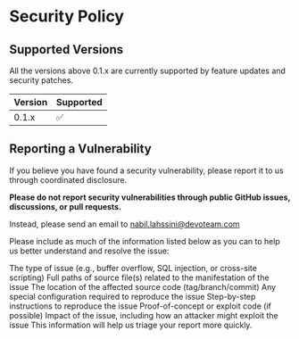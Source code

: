 # Security Policy

## Supported Versions

All the versions above 0.1.x are currently supported by feature updates and security patches.

| Version | Supported          |
| ------- | ------------------ |
| 0.1.x   | :white_check_mark: |


## Reporting a Vulnerability

If you believe you have found a security vulnerability, please report it to us through coordinated disclosure.

**Please do not report security vulnerabilities through public GitHub issues, discussions, or pull requests.**

Instead, please send an email to nabil.lahssini@devoteam.com

Please include as much of the information listed below as you can to help us better understand and resolve the issue:

The type of issue (e.g., buffer overflow, SQL injection, or cross-site scripting)
Full paths of source file(s) related to the manifestation of the issue
The location of the affected source code (tag/branch/commit)
Any special configuration required to reproduce the issue
Step-by-step instructions to reproduce the issue
Proof-of-concept or exploit code (if possible)
Impact of the issue, including how an attacker might exploit the issue
This information will help us triage your report more quickly.

